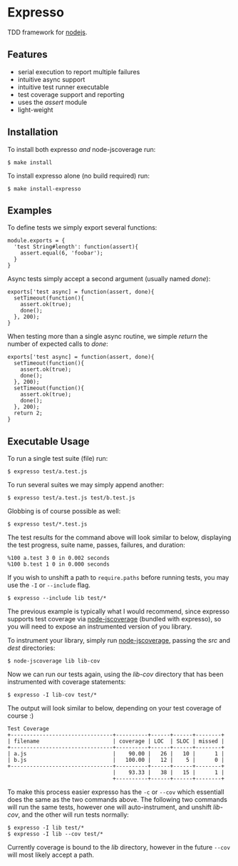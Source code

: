 
# Expresso

  TDD framework for [nodejs](http://nodejs.org).

## Features

  - serial execution to report multiple failures
  - intuitive async support
  - intuitive test runner executable
  - test coverage support and reporting
  - uses the _assert_ module
  - light-weight

## Installation

To install both expresso _and_ node-jscoverage run:

    $ make install

To install expresso alone (no build required) run:

    $ make install-expresso

## Examples

To define tests we simply export several functions:

    module.exports = {
      'test String#length': function(assert){
        assert.equal(6, 'foobar');
      }
    }

Async tests simply accept a second argument (usually named _done_):

    exports['test async] = function(assert, done){
      setTimeout(function(){
        assert.ok(true);
        done();
      }, 200);
    }

When testing more than a single async routine, we simple _return_
the number of expected calls to _done_:

    exports['test async] = function(assert, done){
      setTimeout(function(){
        assert.ok(true);
        done();
      }, 200);
      setTimeout(function(){
        assert.ok(true);
        done();
      }, 200);
      return 2;
    }

## Executable Usage

To run a single test suite (file) run:

    $ expresso test/a.test.js

To run several suites we may simply append another:

    $ expresso test/a.test.js test/b.test.js

Globbing is of course possible as well:

    $ expresso test/*.test.js

The test results for the command above will look similar to below,
displaying the test progress, suite name, passes, failures, and duration:

    %100 a.test 3 0 in 0.002 seconds
    %100 b.test 1 0 in 0.000 seconds

If you wish to unshift a path to `require.paths` before
running tests, you may use the `-I` or `--include` flag.

    $ expresso --include lib test/*

The previous example is typically what I would recommend, since expresso
supports test coverage via [node-jscoverage](http://github.com/visionmedia/expresso) (bundled with expresso),
so you will need to expose an instrumented version of you library.

To instrument your library, simply run [node-jscoverage](http://github.com/visionmedia/expresso),
passing the _src_ and _dest_ directories:

    $ node-jscoverage lib lib-cov

Now we can run our tests again, using the _lib-cov_ directory that has been
instrumented with coverage statements:

    $ expresso -I lib-cov test/*

The output will look similar to below, depending on your test coverage of course :)

    Test Coverage
    +--------------------------------+----------+------+------+--------+
    | filename                       | coverage | LOC  | SLOC | missed |
    +--------------------------------+----------+------+------+--------+
    | a.js                           |    90.00 |   26 |   10 |      1 |
    | b.js                           |   100.00 |   12 |    5 |      0 |
    +--------------------------------+----------+------+------+--------+
                                     |    93.33 |   38 |   15 |      1 |
                                     +----------+------+------+--------+

To make this process easier expresso has the `-c` or `--cov` which essentiall
does the same as the two commands above. The following two commands will
run the same tests, however one will auto-instrument, and unshift _lib-cov_,
and the other will run tests normally:

    $ expresso -I lib test/*
    $ expresso -I lib --cov test/*

Currently coverage is bound to the _lib_ directory, however in the
future `--cov` will most likely accept a path.